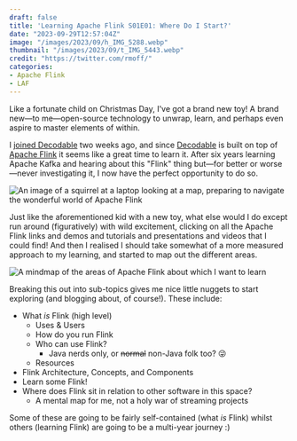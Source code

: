 ```yaml
---
draft: false
title: 'Learning Apache Flink S01E01: Where Do I Start?'
date: "2023-09-29T12:57:04Z"
image: "/images/2023/09/h_IMG_5288.webp"
thumbnail: "/images/2023/09/t_IMG_5443.webp"
credit: "https://twitter.com/rmoff/"
categories:
- Apache Flink
- LAF
---
```


Like a fortunate child on Christmas Day, I've got a brand new toy! A brand new—to me—open-source technology to unwrap, learn, and perhaps even aspire to master elements of within. 

I [joined Decodable](/2023/09/21/an-itch-that-just-has-to-be-scratched-or-why-am-i-joining-decodable) two weeks ago, and since [Decodable](https://decodable.co/) is built on top of [Apache Flink](https://flink.apache.org) it seems like a great time to learn it. After six years learning Apache Kafka and hearing about this "Flink" thing but—for better or worse—never investigating it, I now have the perfect opportunity to do so. 

<!--more-->

![An image of a squirrel at a laptop looking at a map, preparing to navigate the wonderful world of Apache Flink](/images/2023/09/20230929134244.webp)

Just like the aforementioned kid with a new toy, what else would I do except run around (figuratively) with wild excitement, clicking on all the Apache Flink links and demos and tutorials and presentations and videos that I could find! And then I realised I should take somewhat of a more measured approach to my learning, and started to map out the different areas. 

![A mindmap of the areas of Apache Flink about which I want to learn](/images/2023/09/learningflink.webp)

Breaking this out into sub-topics gives me nice little nuggets to start exploring (and blogging about, of course!). These include: 

* What _is_ Flink (high level)
	* Uses & Users
	* How do you run Flink
	* Who can use Flink?
		* Java nerds only, or ~~normal~~ non-Java folk too? 😜
	* Resources
* Flink Architecture, Concepts, and Components
* Learn some Flink!
* Where does Flink sit in relation to other software in this space? 
	* A mental map for me, not a holy war of streaming projects

Some of these are going to be fairly self-contained (what _is_ Flink) whilst others (learning Flink) are going to be a multi-year journey :) 